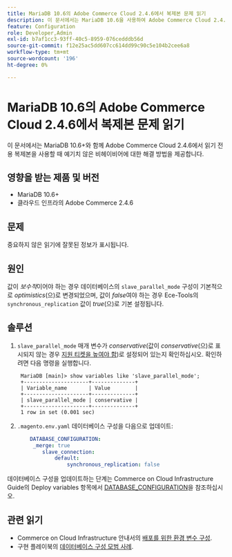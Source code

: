 ```yaml
---
title: MariaDB 10.6의 Adobe Commerce Cloud 2.4.6에서 복제본 문제 읽기
description: 이 문서에서는 MariaDB 10.6을 사용하여 Adobe Commerce Cloud 2.4.6에서 읽기 전용 복제본 문제를 해결하는 방법에 대해 설명합니다.
feature: Configuration
role: Developer,Admin
exl-id: b7af1cc3-93ff-40c5-8959-076cedddb56d
source-git-commit: f12e25ac5dd607cc614dd99c90c5e104b2cee6a8
workflow-type: tm+mt
source-wordcount: '196'
ht-degree: 0%

---
```


# MariaDB 10.6의 Adobe Commerce Cloud 2.4.6에서 복제본 문제 읽기

이 문서에서는 MariaDB 10.6+와 함께 Adobe Commerce Cloud 2.4.6에서 읽기 전용 복제본을 사용할 때 예기치 않은 비헤이비어에 대한 해결 방법을 제공합니다.

## 영향을 받는 제품 및 버전

* MariaDB 10.6+
* 클라우드 인프라의 Adobe Commerce 2.4.6

## 문제

중요하지 않은 읽기에 잘못된 정보가 표시됩니다.

## 원인

값이 *보수적*&#x200B;이어야 하는 경우 데이터베이스의 `slave_parallel_mode` 구성이 기본적으로 *optimistics*(으)로 변경되었으며, 값이 *false*&#x200B;여야 하는 경우 Ece-Tools의 `synchronous_replication` 값이 *true*(으)로 기본 설정됩니다.

## 솔루션

1. `slave_parallel_mode` 매개 변수가 *conservative*(값이 *conservative*(으)로 표시되지 않는 경우 [지원 티켓을 높여야 함](/docs/commerce-knowledge-base/kb/help-center-guide/magento-help-center-user-guide.html?lang=en#submit-ticket))로 설정되어 있는지 확인하십시오. 확인하려면 다음 명령을 실행합니다.

   ```
    MariaDB [main]> show variables like 'slave_parallel_mode';
    +---------------------+--------------+
    | Variable_name       | Value        |
    +---------------------+--------------+
    | slave_parallel_mode | conservative |
    +---------------------+--------------+
    1 row in set (0.001 sec)
   ```

1. `.magento.env.yaml` 데이터베이스 구성을 다음으로 업데이트:

   ```yaml
       DATABASE_CONFIGURATION:
        _merge: true
           slave_connection:
               default:
                   synchronous_replication: false
   ```



데이터베이스 구성을 업데이트하는 단계는 Commerce on Cloud Infrastructure Guide의 Deploy variables 항목에서 [DATABASE_CONFIGURATION](https://experienceleague.adobe.com/docs/commerce-cloud-service/user-guide/configure/env/stage/variables-deploy.html?lang=ko#database_configuration)을 참조하십시오.


## 관련 읽기

* Commerce on Cloud Infrastructure 안내서의 [배포를 위한 환경 변수 구성](/docs/commerce-cloud-service/user-guide/configure/env/configure-env-yaml.html).
* 구현 플레이북의 [데이터베이스 구성 모범 사례](/docs/commerce-operations/implementation-playbook/best-practices/planning/database-on-cloud.html).
